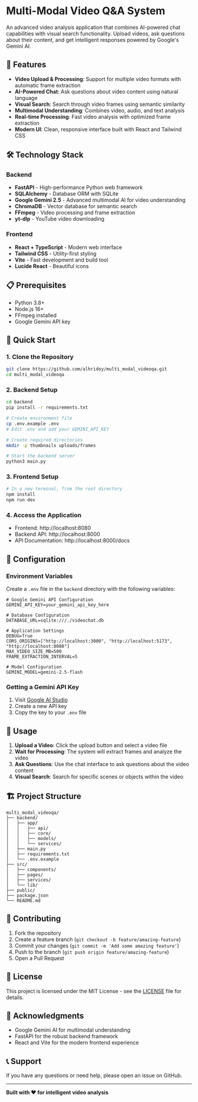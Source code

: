 # Multi-Modal Video Q&A System

An advanced video analysis application that combines AI-powered chat capabilities with visual search functionality. Upload videos, ask questions about their content, and get intelligent responses powered by Google's Gemini AI.

## 🚀 Features

- **Video Upload & Processing**: Support for multiple video formats with automatic frame extraction
- **AI-Powered Chat**: Ask questions about video content using natural language
- **Visual Search**: Search through video frames using semantic similarity
- **Multimodal Understanding**: Combines video, audio, and text analysis
- **Real-time Processing**: Fast video analysis with optimized frame extraction
- **Modern UI**: Clean, responsive interface built with React and Tailwind CSS

## 🛠 Technology Stack

### Backend
- **FastAPI** - High-performance Python web framework
- **SQLAlchemy** - Database ORM with SQLite
- **Google Gemini 2.5** - Advanced multimodal AI for video understanding
- **ChromaDB** - Vector database for semantic search
- **FFmpeg** - Video processing and frame extraction
- **yt-dlp** - YouTube video downloading

### Frontend
- **React + TypeScript** - Modern web interface
- **Tailwind CSS** - Utility-first styling
- **Vite** - Fast development and build tool
- **Lucide React** - Beautiful icons

## 📋 Prerequisites

- Python 3.8+
- Node.js 16+
- FFmpeg installed
- Google Gemini API key

## 🚀 Quick Start

### 1. Clone the Repository
```bash
git clone https://github.com/alhridoy/multi_modal_videoqa.git
cd multi_modal_videoqa
```

### 2. Backend Setup
```bash
cd backend
pip install -r requirements.txt

# Create environment file
cp .env.example .env
# Edit .env and add your GEMINI_API_KEY

# Create required directories
mkdir -p thumbnails uploads/frames

# Start the backend server
python3 main.py
```

### 3. Frontend Setup
```bash
# In a new terminal, from the root directory
npm install
npm run dev
```

### 4. Access the Application
- Frontend: http://localhost:8080
- Backend API: http://localhost:8000
- API Documentation: http://localhost:8000/docs

## 🔧 Configuration

### Environment Variables
Create a `.env` file in the `backend` directory with the following variables:

```env
# Google Gemini API Configuration
GEMINI_API_KEY=your_gemini_api_key_here

# Database Configuration
DATABASE_URL=sqlite:///./videochat.db

# Application Settings
DEBUG=True
CORS_ORIGINS=["http://localhost:3000", "http://localhost:5173", "http://localhost:8080"]
MAX_VIDEO_SIZE_MB=500
FRAME_EXTRACTION_INTERVAL=5

# Model Configuration
GEMINI_MODEL=gemini-2.5-flash
```

### Getting a Gemini API Key
1. Visit [Google AI Studio](https://makersuite.google.com/app/apikey)
2. Create a new API key
3. Copy the key to your `.env` file

## 📱 Usage

1. **Upload a Video**: Click the upload button and select a video file
2. **Wait for Processing**: The system will extract frames and analyze the video
3. **Ask Questions**: Use the chat interface to ask questions about the video content
4. **Visual Search**: Search for specific scenes or objects within the video

## 🏗 Project Structure

```
multi_modal_videoqa/
├── backend/
│   ├── app/
│   │   ├── api/
│   │   ├── core/
│   │   ├── models/
│   │   └── services/
│   ├── main.py
│   ├── requirements.txt
│   └── .env.example
├── src/
│   ├── components/
│   ├── pages/
│   ├── services/
│   └── lib/
├── public/
├── package.json
└── README.md
```

## 🤝 Contributing

1. Fork the repository
2. Create a feature branch (`git checkout -b feature/amazing-feature`)
3. Commit your changes (`git commit -m 'Add some amazing feature'`)
4. Push to the branch (`git push origin feature/amazing-feature`)
5. Open a Pull Request

## 📄 License

This project is licensed under the MIT License - see the [LICENSE](LICENSE) file for details.

## 🙏 Acknowledgments

- Google Gemini AI for multimodal understanding
- FastAPI for the robust backend framework
- React and Vite for the modern frontend experience

## 📞 Support

If you have any questions or need help, please open an issue on GitHub.

---

**Built with ❤️ for intelligent video analysis**
